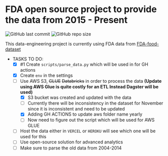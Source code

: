 # FDA open source project to provide the data from **2015 - Present**
![GitHub last commit](https://img.shields.io/github/last-commit/gradedSystem/FDA-dataset) 
![GitHub repo size](https://img.shields.io/github/repo-size/gradedSystem/FDA-dataset)

This data-engineering project is currently using FDA data from [FDA-food-dataset](https://open.fda.gov/)

- TASKS TO DO: 
    - [x] #1 Create `scripts/parse_data.py` which will be used in for GH actions
    - [x] Create `env` in the settings 
    - [ ] Use AWS S3, ~~GLUE~~ ~~Databricks~~ in order to process the data __(Update using AWS Glue is quite costly for an ETL Instead Dagster will be used)__
        - [x] S3 bucket was created and updated with the data
        - [ ] Currently there will be inconsistency in the dataset for November since it is inconsistent and need to be updated
        - [x] Adding GH ACTIONS to update aws folder name yearly
        - [ ] Now need to figure out the script which will be used for AWS GLUE
    - [ ] Host the data either in `VERCEL` or `HEROKU` will see which one will be used for this
    - [ ] Use open-source solution for advanced analytics
    - [ ] Make sure to parse the old data from 2004-2014

